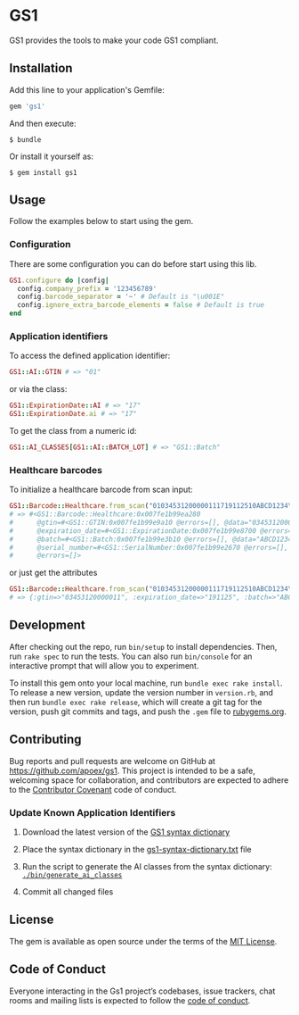 # GS1

GS1 provides the tools to make your code GS1 compliant.

## Installation

Add this line to your application's Gemfile:

```ruby
gem 'gs1'
```

And then execute:

    $ bundle

Or install it yourself as:

    $ gem install gs1

## Usage

Follow the examples below to start using the gem.

### Configuration

There are some configuration you can do before start using this lib.

```ruby
GS1.configure do |config|
  config.company_prefix = '123456789'
  config.barcode_separator = '~' # Default is "\u001E"
  config.ignore_extra_barcode_elements = false # Default is true
end
```

### Application identifiers

To access the defined application identifier:

```ruby
GS1::AI::GTIN # => "01"
```

or via the class:

```ruby
GS1::ExpirationDate::AI # => "17"
GS1::ExpirationDate.ai # => "17"
```

To get the class from a numeric id:

```ruby
GS1::AI_CLASSES[GS1::AI::BATCH_LOT] # => "GS1::Batch"
```

### Healthcare barcodes

To initialize a healthcare barcode from scan input:

```ruby
GS1::Barcode::Healthcare.from_scan("01034531200000111719112510ABCD1234\u001E2110")
# => #<GS1::Barcode::Healthcare:0x007fe1b99ea280
#      @gtin=#<GS1::GTIN:0x007fe1b99e9a10 @errors=[], @data="03453120000011">,
#      @expiration_date=#<GS1::ExpirationDate:0x007fe1b99e8700 @errors=[], @data="191125">,
#      @batch=#<GS1::Batch:0x007fe1b99e3b10 @errors=[], @data="ABCD1234">,
#      @serial_number=#<GS1::SerialNumber:0x007fe1b99e2670 @errors=[], @data="10">,
#      @errors=[]>
```

or just get the attributes

```ruby
GS1::Barcode::Healthcare.from_scan("01034531200000111719112510ABCD1234\u001E2110")
# => {:gtin=>"03453120000011", :expiration_date=>"191125", :batch=>"ABCD1234", :serial_number=>"10"}
```

## Development

After checking out the repo, run `bin/setup` to install dependencies. Then, run
`rake spec` to run the tests. You can also run `bin/console` for an interactive
prompt that will allow you to experiment.

To install this gem onto your local machine, run `bundle exec rake install`. To
release a new version, update the version number in `version.rb`, and then run
`bundle exec rake release`, which will create a git tag for the version, push
git commits and tags, and push the `.gem` file to
[rubygems.org](https://rubygems.org).

## Contributing

Bug reports and pull requests are welcome on GitHub at
https://github.com/apoex/gs1. This project is intended to be a safe, welcoming
space for collaboration, and contributors are expected to adhere to the
[Contributor Covenant](http://contributor-covenant.org) code of conduct.

### Update Known Application Identifiers

1. Download the latest version of the [GS1 syntax dictionary](gs1_syntax_dictionary)

1. Place the syntax dictionary in the
    [gs1-syntax-dictionary.txt](gs1-syntax-dictionary.txt) file

1. Run the script to generate the AI classes from the syntax
    dictionary: [`./bin/generate_ai_classes`](bin/generate_ai_classes)

1. Commit all changed files

## License

The gem is available as open source under the terms of the [MIT
License](https://opensource.org/licenses/MIT).

## Code of Conduct

Everyone interacting in the Gs1 project’s codebases, issue trackers, chat rooms
and mailing lists is expected to follow the [code of
conduct](https://github.com/apoex/gs1/blob/master/CODE_OF_CONDUCT.md).

[gs1_syntax_dictionary]: https://ref.gs1.org/tools/gs1-barcode-syntax-resource/syntax-dictionary

